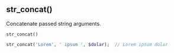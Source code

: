 ## str_concat()
Concatenate passed string arguments.

```str_concat()```

```php
str_concat('Lorem', ' ipsum ', $dolar);  // Lorem ipsum dolar
```